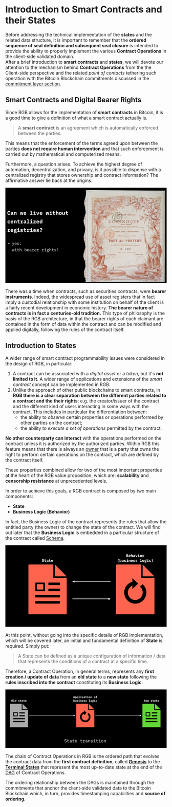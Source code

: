 # Introduction to Smart Contracts and their States

Before addressing the technical implementation of the **states** and the related data structure, it is important to remember that the **ordered sequence of seal definition and subsequent seal closure** is intended to provide the ability to properly implement the various **Contract Operations** in the client-side validated domain.\
After a brief introduction to **smart contracts** and **states**, we will devote our attention to the mechanism behind **Contract Operations** from the the Client-side perspective and the related _point of contacts_ tethering such operation with the Bitcoin Blockchain commitments discussed in the [commitment layer section](../commitment-layer/commitment-schemes.md).

## Smart Contracts and Digital Bearer Rights

Since RGB allows for the implementation of **smart contracts** in Bitcoin, it is a good time to give a definition of what a smart contract actually is.

> A **smart contract** is an agreement which is automatically enforced between the parties.

This means that the enforcement of the terms agreed upon between the parties **does not require human intervention** and that such enforcement is carried out by mathematical and computerized means.

Furthermore, a question arises. To achieve the highest degree of automation, decentralization, and privacy, is it possible to dispense with a centralized registry that stores ownership and contract information? The affirmative answer lie back at the origins.

![RGB enables digital version of bearer instruments.](../.gitbook/assets/orenoque-contract.png)

There was a time when contracts, such as securities contracts, were **bearer instruments**. Indeed, the widespread use of asset registers that in fact imply a custodial relationship with some institution on behalf of the client is a fairly recent development in economic history. **The bearer nature of contracts is in fact a centuries-old tradition.** This type of philosophy is the basis of the RGB architecture, in that the bearer rights of each claimant are contained in the form of data within the contract and can be modified and applied digitally, following the rules of the contract itself.

## Introduction to States

A wider range of smart contract programmability issues were considered in the design of RGB, in particular:

1. A contract can be associated with a _digital asset_ or a _token_, but it's **not limited to it**. A wider range of applications and extensions of the _smart contract_ concept can be implemented in RGB.
2. Unlike the approach of other public blockchains to smart contracts, in **RGB there is a clear separation between the different parties related to a contract and the their rights**: e.g. the creator/issuer of the contract and the different kind of users interacting in some ways with the contract. This includes in particular the differentiation between:
   * the ability to _observe_ certain properties or operations performed by other parties on the contract;
   * the ability to _execute a set of operations_ permitted by the contract.

**No other counterparty can interact** with the operations performed on the contract unless it is authorized by the authorized parties. Within RGB this feature means that there is always an [owner](../annexes/glossary.md#ownership) that is a party that owns the right to perform certain operations on the contract, which are defined by the contract itself.

These properties combined allow for two of the most important properties at the heart of the RGB value proposition, which are:  **scalability** and **censorship resistance** at unprecedented levels.

In order to achieve this goals, a RGB contract is composed by two main components:

* **State**
* **Business Logic (Behavior)**

In fact, the Business Logic of the contract represents the rules that allow the entitled party (the owner) to change the state of the contract. We will find out later that the **Business Logic** is embedded in a particular structure of the contract called [Schema](state-transitions.md).

![In order to eveolve, smart contract states must fallow a business logic.](../.gitbook/assets/state-business-logic.png)

At this point, without going into the specific details of RGB implementation, which will be covered later, an initial and fundamental definition of **State** is required. Simply put:

> A State can be defined as a unique configuration of information / data that represents the conditions of a contract at a specific time.

Therefore, a Contract Operation, in general terms, represents any **first creation / update of data** from an **old state** to a **new state** following the **rules inscribed into the contract** constituting its **Business Logic**.

![State Transitions (among Contract Operations) apply business logic to an Old state to derive a New state.](../.gitbook/assets/state-transition-1.png)

The chain of Contract Operations in RGB is the ordered path that evolves the contract data from the **first contract definition**, called [**Genesis**](state-transitions.md) to the [**Terminal States**](state-transitions.md) that represent the most up-to-date state at the end of the [DAG](../annexes/glossary.md#directed-acyclic-graph---dag) of Contract Operations.

The ordering relationship between the DAGs is maintained through the commitments that anchor the client-side validated data to the Bitcoin Blockchain which, in turn, provides timestamping capabilities and **source of ordering**.